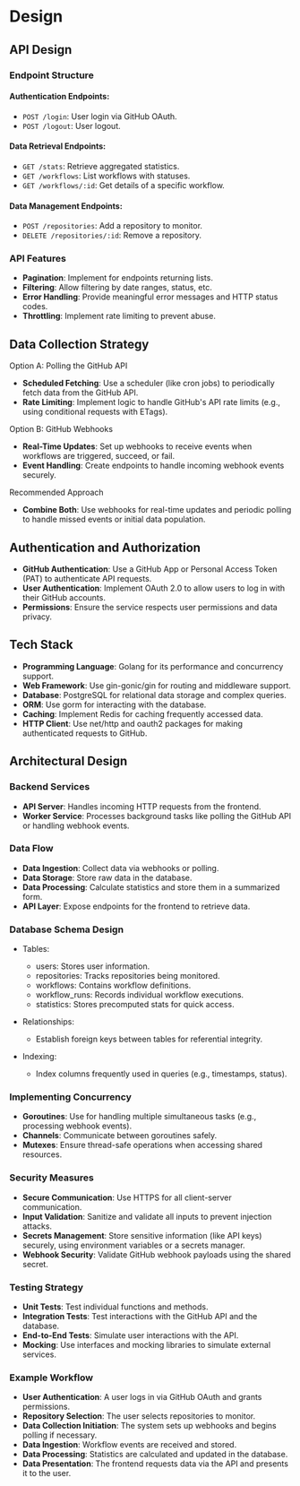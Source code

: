 # Design

## API Design

### Endpoint Structure

#### Authentication Endpoints:

- `POST /login`: User login via GitHub OAuth.
- `POST /logout`: User logout.

#### Data Retrieval Endpoints:

- `GET /stats`: Retrieve aggregated statistics.
- `GET /workflows`: List workflows with statuses.
- `GET /workflows/:id`: Get details of a specific workflow.

#### Data Management Endpoints:

- `POST /repositories`: Add a repository to monitor.
- `DELETE /repositories/:id`: Remove a repository.

### API Features

- **Pagination**: Implement for endpoints returning lists.
- **Filtering**: Allow filtering by date ranges, status, etc.
- **Error Handling**: Provide meaningful error messages and HTTP status codes.
- **Throttling**: Implement rate limiting to prevent abuse.

## Data Collection Strategy

Option A: Polling the GitHub API

- **Scheduled Fetching**: Use a scheduler (like cron jobs) to periodically fetch data from the GitHub API.
- **Rate Limiting**: Implement logic to handle GitHub's API rate limits (e.g., using conditional requests with ETags).

Option B: GitHub Webhooks
- **Real-Time Updates**: Set up webhooks to receive events when workflows are triggered, succeed, or fail.
- **Event Handling**: Create endpoints to handle incoming webhook events securely.

Recommended Approach
- **Combine Both**: Use webhooks for real-time updates and periodic polling to handle missed events or initial data population.

## Authentication and Authorization

- **GitHub Authentication**: Use a GitHub App or Personal Access Token (PAT) to authenticate API requests.
- **User Authentication**: Implement OAuth 2.0 to allow users to log in with their GitHub accounts.
- **Permissions**: Ensure the service respects user permissions and data privacy.

## Tech Stack

- **Programming Language**: Golang for its performance and concurrency support.
- **Web Framework**: Use gin-gonic/gin for routing and middleware support.
- **Database**: PostgreSQL for relational data storage and complex queries.
- **ORM**: Use gorm for interacting with the database.
- **Caching**: Implement Redis for caching frequently accessed data.
- **HTTP Client**: Use net/http and oauth2 packages for making authenticated requests to GitHub.

## Architectural Design

### Backend Services

- **API Server**: Handles incoming HTTP requests from the frontend.
- **Worker Service**: Processes background tasks like polling the GitHub API or handling webhook events.

### Data Flow

- **Data Ingestion**: Collect data via webhooks or polling.
- **Data Storage**: Store raw data in the database.
- **Data Processing**: Calculate statistics and store them in a summarized form.
- **API Layer**: Expose endpoints for the frontend to retrieve data.

### Database Schema Design

- Tables:
    - users: Stores user information.
    - repositories: Tracks repositories being monitored.
    - workflows: Contains workflow definitions.
    - workflow_runs: Records individual workflow executions.
    - statistics: Stores precomputed stats for quick access.

- Relationships:
    - Establish foreign keys between tables for referential integrity.

- Indexing:
    - Index columns frequently used in queries (e.g., timestamps, status).

### Implementing Concurrency

- **Goroutines**: Use for handling multiple simultaneous tasks (e.g., processing webhook events).
- **Channels**: Communicate between goroutines safely.
- **Mutexes**: Ensure thread-safe operations when accessing shared resources.

### Security Measures

- **Secure Communication**: Use HTTPS for all client-server communication.
- **Input Validation**: Sanitize and validate all inputs to prevent injection attacks.
- **Secrets Management**: Store sensitive information (like API keys) securely, using environment variables or a secrets manager.
- **Webhook Security**: Validate GitHub webhook payloads using the shared secret.

### Testing Strategy

- **Unit Tests**: Test individual functions and methods.
- **Integration Tests**: Test interactions with the GitHub API and the database.
- **End-to-End Tests**: Simulate user interactions with the API.
- **Mocking**: Use interfaces and mocking libraries to simulate external services.

### Example Workflow

- **User Authentication**: A user logs in via GitHub OAuth and grants permissions.
- **Repository Selection**: The user selects repositories to monitor.
- **Data Collection Initiation**: The system sets up webhooks and begins polling if necessary.
- **Data Ingestion**: Workflow events are received and stored.
- **Data Processing**: Statistics are calculated and updated in the database.
- **Data Presentation**: The frontend requests data via the API and presents it to the user.
